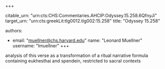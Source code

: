 +++


citable_urn: "urn:cts:CHS:Commentaries.AHCIP:Odyssey.15.258.6QfnyJi"
target_urn: "urn:cts:greekLit:tlg0012.tlg002:15.258"
title: "Odyssey 15.258"

authors:
- email: "muellner@chs.harvard.edu"
  name: "Leonard Muellner"
  username: "lmuellner"
+++

<p>analysis of this verse as a transformation of a ritual narrative formula containing eukhesthai and spendein, restricted to sacral contexts</p>